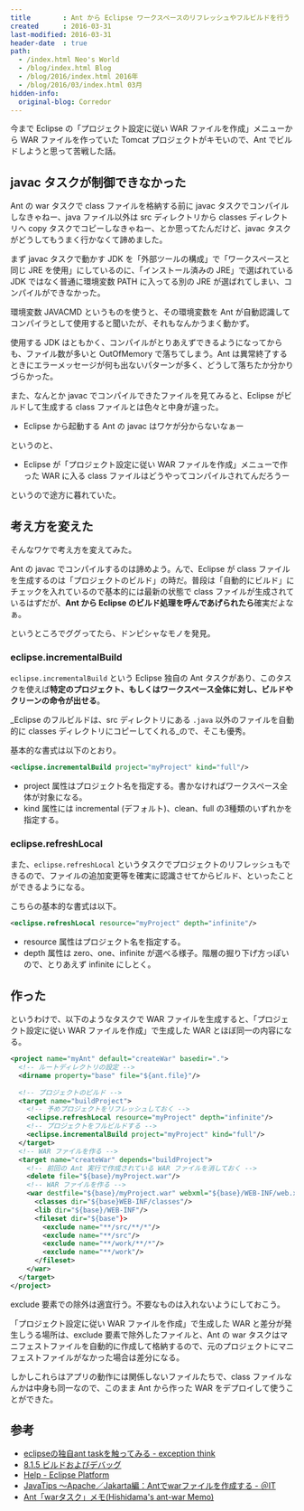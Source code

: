 ```yaml
---
title        : Ant から Eclipse ワークスペースのリフレッシュやフルビルドを行う
created      : 2016-03-31
last-modified: 2016-03-31
header-date  : true
path:
  - /index.html Neo's World
  - /blog/index.html Blog
  - /blog/2016/index.html 2016年
  - /blog/2016/03/index.html 03月
hidden-info:
  original-blog: Corredor
---
```


今まで Eclipse の「プロジェクト設定に従い WAR ファイルを作成」メニューから WAR ファイルを作っていた Tomcat プロジェクトがキモいので、Ant でビルドしようと思って苦戦した話。

## javac タスクが制御できなかった

Ant の war タスクで class ファイルを格納する前に javac タスクでコンパイルしなきゃねー、java ファイル以外は src ディレクトリから classes ディレクトリへ copy タスクでコピーしなきゃねー、とか思ってたんだけど、javac タスクがどうしてもうまく行かなくて諦めました。

まず javac タスクで動かす JDK を「外部ツールの構成」で「ワークスペースと同じ JRE を使用」にしているのに、「インストール済みの JRE」で選ばれている JDK ではなく普通に環境変数 PATH に入ってる別の JRE が選ばれてしまい、コンパイルができなかった。

環境変数 JAVACMD というものを使うと、その環境変数を Ant が自動認識してコンパイラとして使用すると聞いたが、それもなんかうまく動かず。

使用する JDK はともかく、コンパイルがとりあえずできるようになってからも、ファイル数が多いと OutOfMemory で落ちてしまう。Ant は異常終了するときにエラーメッセージが何も出ないパターンが多く、どうして落ちたか分かりづらかった。

また、なんとか javac でコンパイルできたファイルを見てみると、Eclipse がビルドして生成する class ファイルとは色々と中身が違った。

- Eclipse から起動する Ant の javac はワケが分からないなぁー

というのと、

- Eclipse が「プロジェクト設定に従い WAR ファイルを作成」メニューで作った WAR に入る class ファイルはどうやってコンパイルされてんだろうー

というので途方に暮れていた。

## 考え方を変えた

そんなワケで考え方を変えてみた。

Ant の javac でコンパイルするのは諦めよう。んで、Eclipse が class ファイルを生成するのは「プロジェクトのビルド」の時だ。普段は「自動的にビルド」にチェックを入れているので基本的には最新の状態で class ファイルが生成されているはずだが、**Ant から Eclipse のビルド処理を呼んであげられたら**確実だよなぁ。

というところでググってたら、ドンピシャなモノを発見。

### eclipse.incrementalBuild

`eclipse.incrementalBuild` という Eclipse 独自の Ant タスクがあり、このタスクを使えば**特定のプロジェクト、もしくはワークスペース全体に対し、ビルドやクリーンの命令が出せる**。

_Eclipse のフルビルドは、src ディレクトリにある `.java` 以外のファイルを自動的に classes ディレクトリにコピーしてくれる_ので、そこも優秀。

基本的な書式は以下のとおり。

```xml
<eclipse.incrementalBuild project="myProject" kind="full"/>
```

- project 属性はプロジェクト名を指定する。書かなければワークスペース全体が対象になる。
- kind 属性には incremental (デフォルト)、clean、full の3種類のいずれかを指定する。

### eclipse.refreshLocal

また、`eclipse.refreshLocal` というタスクでプロジェクトのリフレッシュもできるので、ファイルの追加変更等を確実に認識させてからビルド、といったことができるようになる。

こちらの基本的な書式は以下。

```xml
<eclipse.refreshLocal resource="myProject" depth="infinite"/>
```

- resource 属性はプロジェクト名を指定する。
- depth 属性は zero、one、infinite が選べる様子。階層の掘り下げ方っぽいので、とりあえず infinite にしとく。

## 作った

というわけで、以下のようなタスクで WAR ファイルを生成すると、「プロジェクト設定に従い WAR ファイルを作成」で生成した WAR とほぼ同一の内容になる。

```xml
<project name="myAnt" default="createWar" basedir=".">
  <!-- ルートディレクトリの設定 -->
  <dirname property="base" file="${ant.file}"/>
  
  <!-- プロジェクトのビルド -->
  <target name="buildProject">
    <!-- 予めプロジェクトをリフレッシュしておく -->
    <eclipse.refreshLocal resource="myProject" depth="infinite"/>
    <!-- プロジェクトをフルビルドする -->
    <eclipse.incrementalBuild project="myProject" kind="full"/>
  </target>
  <!-- WAR ファイルを作る -->
  <target name="createWar" depends="buildProject">
    <!-- 前回の Ant 実行で作成されている WAR ファイルを消しておく -->
    <delete file="${base}/myProject.war"/>
    <!-- WAR ファイルを作る -->
    <war destfile="${base}/myProject.war" webxml="${base}/WEB-INF/web.xml">
      <classes dir="${base}WEB-INF/classes"/>
      <lib dir="${base}/WEB-INF"/>
      <fileset dir="${base"}>
        <exclude name="**/src/**/*"/>
        <exclude name="**/src"/>
        <exclude name="**/work/**/*"/>
        <exclude name="**/work"/>
      </fileset>
    </war>
  </target>
</project>
```

exclude 要素での除外は適宜行う。不要なものは入れないようにしておこう。

「プロジェクト設定に従い WAR ファイルを作成」で生成した WAR と差分が発生しうる場所は、exclude 要素で除外したファイルと、Ant の war タスクはマニフェストファイルを自動的に作成して格納するので、元のプロジェクトにマニフェストファイルがなかった場合は差分になる。

しかしこれらはアプリの動作には関係しないファイルたちで、class ファイルなんかは中身も同一なので、このまま Ant から作った WAR をデプロイして使うことができた。

## 参考

- [eclipseの独自ant taskを触ってみる - exception think](http://d.hatena.ne.jp/kimukou_26/20131212/p1)
- [8.1.5 ビルドおよびデバッグ](http://software.fujitsu.com/jp/manual/manualfiles/M090096/B1WD1461/02Z200/B1461-00-08-01-05.html)
- [Help - Eclipse Platform](http://help.eclipse.org/mars/index.jsp?topic=%2Forg.eclipse.platform.doc.isv%2Fguide%2Fant_eclipse_tasks.htm)
- [JavaTips 〜Apache／Jakarta編：Antでwarファイルを作成する - ＠IT](http://www.atmarkit.co.jp/ait/articles/0412/21/news095.html)
- [Ant「warタスク」メモ(Hishidama's ant-war Memo)](http://www.ne.jp/asahi/hishidama/home/tech/ant/tag/war.html)
